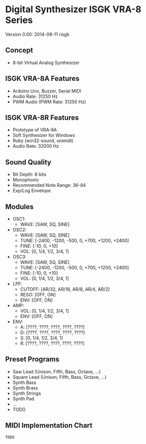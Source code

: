 # Digital Synthesizer ISGK VRA-8 Series

Version 0.00: 2014-08-11 risgk

## Concept

- 8-bit Virtual Analog Synthesizer

## ISGK VRA-8A Features

- Arduino Uno, Buzzer, Serial MIDI
- Audio Rate: 31250 Hz
- PWM Audio (PWM Rate: 31250 Hz)

## ISGK VRA-8R Features

- Prototype of VRA-8A
- Soft Synthesizer for Windows
- Ruby (win32-sound, unimidi)
- Audio Rate: 32000 Hz

## Sound Quality

- Bit Depth: 8 bits
- Monophonic
- Recommended Note Range: 36-84
- Exp/Log Envelope

## Modules

- OSC1:
    - WAVE: [SAW, SQ, SINE]
- OSC2:
    - WAVE: [SAW, SQ, SINE]
    - TUNE: [-2400, -1200, -500, 0, +700, +1200, +2400]
    - FINE: [-10, 0, +10]
    - VOL: [0, 1/4, 1/2, 3/4, 1]
- OSC3:
    - WAVE: [SAW, SQ, SINE]
    - TUNE: [-2400, -1200, -500, 0, +700, +1200, +2400]
    - FINE: [-10, 0, +10]
    - VOL: [0, 1/4, 1/2, 3/4, 1]
- LPF:
    - CUTOFF: [AR/32, AR/16, AR/8, AR/4, AR/2]
    - RESO: [OFF, ON]
    - ENV: [OFF, ON]
- AMP:
    - VOL: [0, 1/4, 1/2, 3/4, 1]
    - ENV: [OFF, ON]
- ENV:
    - A: [????, ????, ????, ????, ????]
    - D: [????, ????, ????, ????, ????]
    - S: [0, 1/4, 1/2, 3/4, 1]
    - R: [????, ????, ????, ????, ????]

## Preset Programs

- Saw Lead (Unison, Fifth, Bass, Octave, ...)
- Square Lead (Unison, Fifth, Bass, Octave, ...)
- Synth Bass
- Synth Brass
- Synth Strings
- Synth Pad
- ...
- TODO

## MIDI Implementation Chart

    TODO
